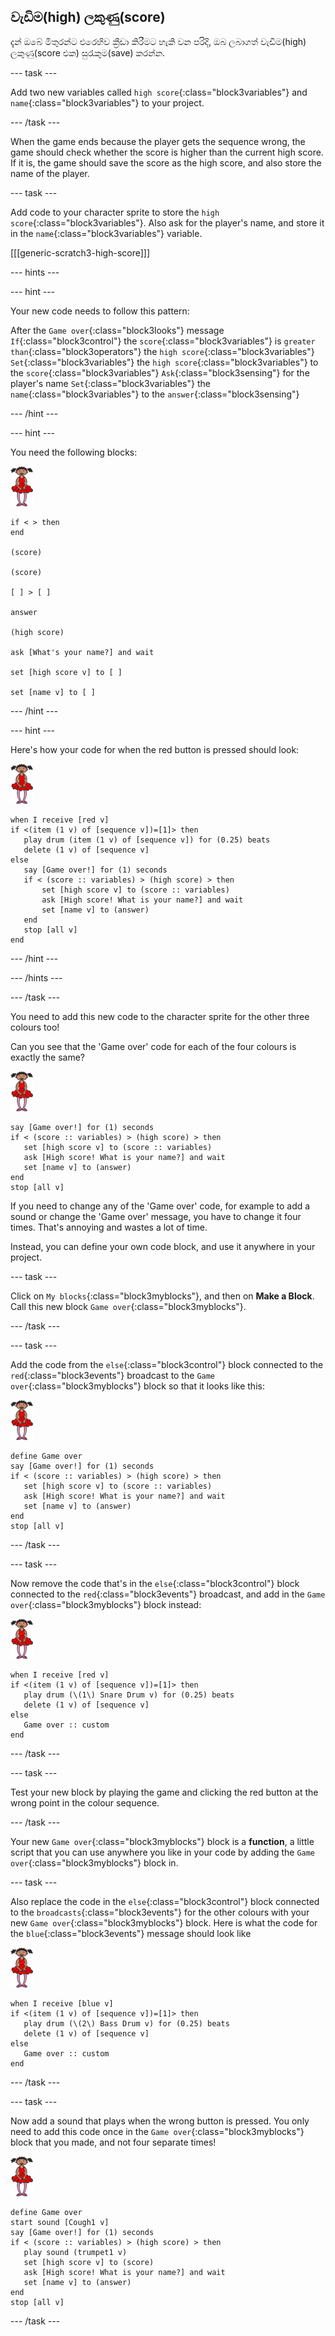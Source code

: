 ## වැඩිම(high) ලකුණු(score)

දැන් ඔබේ මිතුරන්ට එරෙහිව ක්‍රීඩා කිරීමට හැකි වන පරිදි, ඔබ ලබාගත් වැඩිම(high) ලකුණු(score එක) සුරැකුම(save) කරන්න.

\--- task \---

Add two new variables called `high score`{:class="block3variables"} and `name`{:class="block3variables"} to your project.

\--- /task \---

When the game ends because the player gets the sequence wrong, the game should check whether the score is higher than the current high score. If it is, the game should save the score as the high score, and also store the name of the player.

\--- task \---

Add code to your character sprite to store the `high score`{:class="block3variables"}. Also ask for the player's name, and store it in the `name`{:class="block3variables"} variable.

[[[generic-scratch3-high-score]]]

\--- hints \---

\--- hint \---

Your new code needs to follow this pattern:

After the `Game over`{:class="block3looks"} message `If`{:class="block3control"} the `score`{:class="block3variables"} is `greater than`{:class="block3operators"} the `high score`{:class="block3variables"} `Set`{:class="block3variables"} the `high score`{:class="block3variables"} to the `score`{:class="block3variables"} `Ask`{:class="block3sensing"} for the player's name `Set`{:class="block3variables"} the `name`{:class="block3variables"} to the `answer`{:class="block3sensing"}

\--- /hint \---

\--- hint \---

You need the following blocks:

![ballerina](images/ballerina.png)

```blocks3
if < > then
end

(score)

(score)

[ ] > [ ]

answer

(high score)

ask [What's your name?] and wait

set [high score v] to [ ] 

set [name v] to [ ] 
```

\--- /hint \---

\--- hint \---

Here's how your code for when the red button is pressed should look:

![ballerina](images/ballerina.png)

```blocks3
when I receive [red v]
if <(item (1 v) of [sequence v])=[1]> then
   play drum (item (1 v) of [sequence v]) for (0.25) beats
   delete (1 v) of [sequence v]
else
   say [Game over!] for (1) seconds
   if < (score :: variables) > (high score) > then
       set [high score v] to (score :: variables)
       ask [High score! What is your name?] and wait
       set [name v] to (answer)
   end
   stop [all v]
end
```

\--- /hint \---

\--- /hints \---

\--- /task \---

You need to add this new code to the character sprite for the other three colours too!

Can you see that the 'Game over' code for each of the four colours is exactly the same?

![ballerina](images/ballerina.png)

```blocks3
say [Game over!] for (1) seconds
if < (score :: variables) > (high score) > then
   set [high score v] to (score :: variables)
   ask [High score! What is your name?] and wait
   set [name v] to (answer)
end
stop [all v]
```

If you need to change any of the 'Game over' code, for example to add a sound or change the 'Game over' message, you have to change it four times. That's annoying and wastes a lot of time.

Instead, you can define your own code block, and use it anywhere in your project.

\--- task \---

Click on `My blocks`{:class="block3myblocks"}, and then on **Make a Block**. Call this new block `Game over`{:class="block3myblocks"}.

\--- /task \---

\--- task \---

Add the code from the `else`{:class="block3control"} block connected to the `red`{:class="block3events"} broadcast to the `Game over`{:class="block3myblocks"} block so that it looks like this:

![ballerina](images/ballerina.png)

```blocks3
define Game over
say [Game over!] for (1) seconds
if < (score :: variables) > (high score) > then
   set [high score v] to (score :: variables)
   ask [High score! What is your name?] and wait
   set [name v] to (answer)
end
stop [all v]
```

\--- /task \---

\--- task \---

Now remove the code that's in the `else`{:class="block3control"} block connected to the `red`{:class="block3events"} broadcast, and add in the `Game over`{:class="block3myblocks"} block instead:

![ballerina](images/ballerina.png)

```blocks3
when I receive [red v]
if <(item (1 v) of [sequence v])=[1]> then
   play drum (\(1\) Snare Drum v) for (0.25) beats
   delete (1 v) of [sequence v]
else
   Game over :: custom
end
```

\--- /task \---

\--- task \---

Test your new block by playing the game and clicking the red button at the wrong point in the colour sequence.

\--- /task \---

Your new `Game over`{:class="block3myblocks"} block is a **function**, a little script that you can use anywhere you like in your code by adding the `Game over`{:class="block3myblocks"} block in.

\--- task \---

Also replace the code in the `else`{:class="block3control"} block connected to the `broadcasts`{:class="block3events"} for the other colours with your new `Game over`{:class="block3myblocks"} block. Here is what the code for the `blue`{:class="block3events"} message should look like

![ballerina](images/ballerina.png)

```blocks3
when I receive [blue v]
if <(item (1 v) of [sequence v])=[1]> then
   play drum (\(2\) Bass Drum v) for (0.25) beats
   delete (1 v) of [sequence v]
else
   Game over :: custom
end
```

\--- /task \---

\--- task \---

Now add a sound that plays when the wrong button is pressed. You only need to add this code once in the `Game over`{:class="block3myblocks"} block that you made, and not four separate times!

![ballerina](images/ballerina.png)

```blocks3
define Game over
start sound [Cough1 v]
say [Game over!] for (1) seconds
if < (score :: variables) > (high score) > then
   play sound (trumpet1 v)
   set [high score v] to (score)
   ask [High score! What is your name?] and wait
   set [name v] to (answer)
end
stop [all v]
```

\--- /task \---